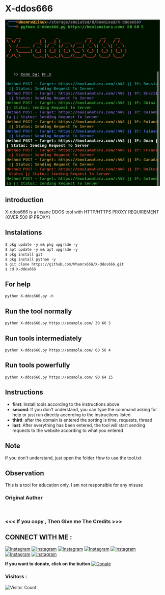 # X-ddos666
![X-ddos666 preview](X-ddos666.jpg)

## introduction
X-ddos666 is a Insane DDOS tool with HTTP/HTTPS PROXY REQUIREMENT {OVER 500 IP PROXY}

## Instalations
```
$ pkg update -y && pkg upgrade -y
$ apt update -y && apt upgrade -y
$ pkg install git
$ pkg install python -y
$ git clone https://github.com/Whomrx666/X-ddos666.git
$ cd X-ddos666
```
## For help
```
python X-ddos666.py -h
```
## Run the tool normally
```
python X-ddos666.py https://example.com/ 30 60 5
```
## Run tools intermediately
```
python X-ddos666.py https://example.com/ 60 50 4
```
## Run tools powerfully
```
python X-ddos666.py https://example.com/ 90 64 15
```

## Instructions
- **first**: Install tools according to the instructions above
- **second**: If you don't understand, you can type the command asking for help or just run directly according to the instructions listed
- **third**: after the domain is entered the sorting is time, requests, thread
- **last**: After everything has been entered, the tool will start sending requests to the website according to what you entered

## Note
If you don't understand, just open the folder How to use the tool.txt
## Observation
This is a tool for education only, I am not responsible for any misuse
### Original Author
<a href="https://github.com/Whomrx666"><img src="https://img.shields.io/badge/Original-Author-brightgreen.svg" alt=""/></a>

### <<< If you copy , Then Give me The Credits >>>

## CONNECT WITH ME :

[![Instagram](https://img.shields.io/badge/WEBSITE-VISIT-yellow?style=for-the-badge&logo=blogger)](https://whomrxhackers.blogspot.com/)
[![Instagram](https://img.shields.io/badge/TWITTER-FOLLOW-red?style=for-the-badge&logo=x)](https://twitter.com/whomrx666)
[![Instagram](https://img.shields.io/badge/YOUTUBE-SUBSCRIBE-red?style=for-the-badge&logo=youtube)](https://youtube.com/@whomrx666)
[![Instagram](https://img.shields.io/badge/FACEBOOK-LIKE-red?style=for-the-badge&logo=facebook)](https://facebook.com/https://www.facebook.com/whomrx.666)
[![Instagram](https://img.shields.io/badge/TELEGRAM-CONNECT-red?style=for-the-badge&logo=telegram)](https://t.me/@Whomr_X)
[![Instagram](https://img.shields.io/badge/GMAIL-CONTACT-red?style=for-the-badge&logo=gmail)](mailto:whomrx666@gmail.com)
[![Instagram](https://img.shields.io/badge/TIKTOK-FOLLOW-red?style=for-the-badge&logo=tiktok)](https://www.tiktok.com/@whomr.x)

**If you want to donate, click on the button**
<a href="https://saweria.co/whomrx"><img title="Donate" src="https://img.shields.io/badge/Donate-X ddos666-yellow?style=for-the-badge&logo=github"></a>

### Visitors :
![Visitor Count](https://profile-counter.glitch.me/Whomrx666/count.svg)